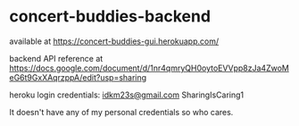 # concert-buddies-backend

available at https://concert-buddies-gui.herokuapp.com/

backend API reference at https://docs.google.com/document/d/1nr4qmryQH0oytoEVVpp8zJa4ZwoMeG6t9GxXAqrzppA/edit?usp=sharing

heroku login credentials:
idkm23s@gmail.com
SharingIsCaring1

It doesn't have any of my personal credentials so who cares.
